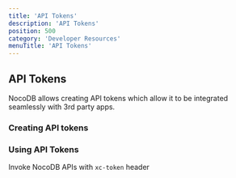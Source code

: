 ```yaml
---
title: 'API Tokens'
description: 'API Tokens'
position: 500
category: 'Developer Resources'
menuTitle: 'API Tokens'
---
```



## API Tokens
NocoDB allows creating API tokens which allow it to be integrated seamlessly with 3rd party apps. 

### Creating API tokens

### Using API Tokens
Invoke NocoDB APIs with ```xc-token``` header